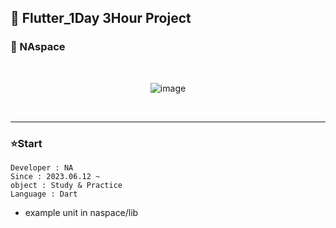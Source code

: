 ## 🫡 Flutter_1Day 3Hour Project

### 🚀 NAspace

<br>
<div align = center>
  
![image](https://github.com/Astrum93/Flutter_Project/assets/116700688/9242090d-9f2c-4463-8843-5aa05e3cde1a)

</div>
<br>
<hr>

### ⭐Start

```
Developer : NA
Since : 2023.06.12 ~
object : Study & Practice
Language : Dart
```

- example unit in naspace/lib
